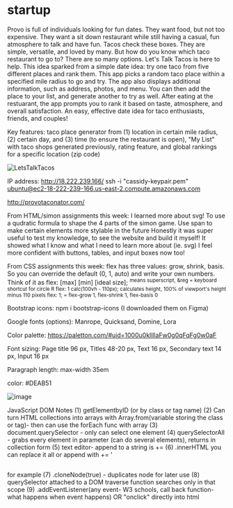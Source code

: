# startup
Provo is full of individuals looking for fun dates. They want food, but not too expensive. They want a sit down restaurant while still having a casual, fun atmosphere to talk and have fun. Tacos check these boxes. They are simple, versatile, and loved by many. But how do you know which taco restaurant to go to? There are so many options. Let's Talk Tacos is here to help. This idea sparked from a simple date idea: try one taco from five different places and rank them. This app picks a random taco place within a specified mile radius to go and try. The app also displays additional information, such as address, photos, and menu. You can then add the place to your list, and generate another to try as well. After eating at the restuarant, the app prompts you to rank it based on taste, atmosphere, and overall satisfaction. An easy, effective date idea for taco enthusiasts, friends, and couples!

Key features: taco place generator from (1) location in certain mile radius, (2) certain day, and (3) time (to ensure the restaurant is open), "My List" with taco shops generated previously, rating feature, and global rankings for a specific location (zip code)

![LetsTalkTacos](https://user-images.githubusercontent.com/120153538/214683601-231f275c-fc0d-4737-b04b-40cf91a3df9b.jpg)


IP address: http://18.222.239.166/
ssh -i "cassidy-keypair.pem" ubuntu@ec2-18-222-239-166.us-east-2.compute.amazonaws.com

http://provotaconator.com/

From HTML/simon assignments this week:
I learned more about svg! To use a qudratic formula to shape the 4 parts of the simon game.
Use span to make certain elements more stylable in the future
Honestly it was super useful to test my knowledge, to see the website and build it myself! It showed what I know and what I need to learn more about (ie. svg)
I feel more confident with buttons, tables, and input boxes now too!

From CSS assignments this week:
flex has three values: grow, shrink, basis. So you can override the default (0, 1, auto) and write your own numbers. Think of it as flex: [max] [min] [ideal size];
<sup> means superscript, &reg = keyboard shortcut for circle R
flex: 1 calc(100vh - 110px); calculates height, 100% of viewport's height minus 110 pixels
flex: 1; = flex-grow 1, flex-shrink 1, flex-basis 0

Bootstrap icons: npm i bootstrap-icons (I downloaded them on Figma)
  
Google fonts (options): Manrope, Quicksand, Domine, Lora
  
Color palette: https://paletton.com/#uid=1000u0kllllaFw0g0qFqFg0w0aF
  
Font sizing: Page title	96 px, Titles	48-20 px, Text	16 px, Secondary text	14 px, Input	16 px
  
Paragraph length: max-width 35em

color: #DEAB51
  
![image](https://user-images.githubusercontent.com/120153538/221058609-c30ad3ca-b42f-484d-97ee-9f31000f90e9.png)

JavaScript DOM Notes
  (1) getElementbyID (or by class or tag name)
  (2) Can turn HTML collections into arrays with Array.from(variable storing the class or tag)- then can use the forEach func with array
  (3) document.querySelector - only can select one element
  (4) querySelectorAll - grabs every element in parameter (can do several elements), returns in collection form
  (5) text editor- append to a string is +=
  (6) .innerHTML you can replace it all or append with += '<h2></h2> for example
  (7) .cloneNode(true) - duplicates node for later use
  (8) querySelector attached to a DOM traverse function searches only in that scope
  (9) .addEventListener(any event- W3 schools, call back function- what happens when event happens) OR "onclick" directly into html

